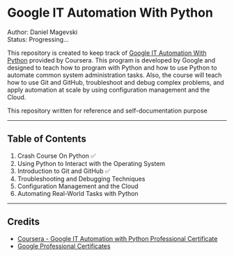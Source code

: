 # Google IT Automation With Python

Author: Daniel Magevski</br>
Status: Progressing...

This repository is created to keep track of [Google IT Automation With Python](https://www.coursera.org/professional-certificates/google-it-automation) provided by Coursera. This program is developed by Google and designed to teach how to program with Python and how to use Python to automate common system administration tasks. Also, the course will teach how to use Git and GitHub, troubleshoot and debug complex problems, and apply automation at scale by using configuration management and the Cloud.

This repository written for reference and self-documentation purpose

---
## Table of Contents

1. Crash Course On Python ✅
2. Using Python to Interact with the Operating System
3. Introduction to Git and GitHub ✅
4. Troubleshooting and Debugging Techniques
5. Configuration Management and the Cloud
6. Automating Real-World Tasks with Python
---

## Credits

* [Coursera - Google IT Automation with Python Professional Certificate](https://www.coursera.org/professional-certificates/google-it-automation#courses)
* [Google Professional Certificates](https://www.coursera.org/google-career-certificates)
